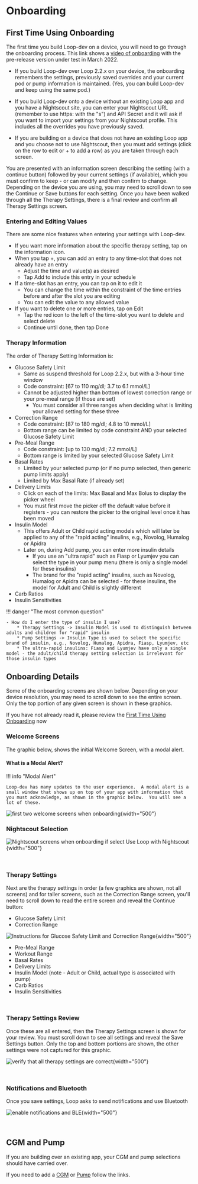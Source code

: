 # Onboarding

## First Time Using Onboarding

The first time you build Loop-dev on a device, you will need to go through the onboarding process. This link shows a [video of onboarding](https://drive.google.com/file/d/1NkS-YGREFn1UBmBbOjsD2Yy0ZUyEYM1l/view?usp=sharing) with the pre-release version under test in March 2022.

* If you build Loop-dev over Loop 2.2.x on your device, the onboarding remembers the settings, previously saved overrides and your current pod or pump information is maintained. (Yes, you can build Loop-dev and keep using the same pod.)

* If you build Loop-dev onto a device without an existing Loop app and you have a Nightscout site, you can enter your Nightscout URL (remember to use https: with the "s") and API Secret and it will ask if you want to import your settings from your Nightscout profile. This includes all the overrides you have previously saved.

* If you are building on a device that does not have an existing Loop app and you choose not to use Nightscout, then you must add settings (click on the row to edit or + to add a row) as you are taken through each screen.

You are presented with an information screen describing the setting (with a continue button) followed by your current settings (if available), which you must confirm to keep - or can modify and then confirm to change. Depending on the device you are using, you may need to scroll down to see the Continue or Save buttons for each setting. Once you have been walked through all the Therapy Settings, there is a final review and confirm all Therapy Settings screen.

### Entering and Editing Values

There are some nice features when entering your settings with Loop-dev.

* If you want more information about the specific therapy setting, tap on the information icon.
* When you tap +, you can add an entry to any time-slot that does not already have an entry
    - Adjust the time and value(s) as desired
    - Tap Add to include this entry in your schedule
* If a time-slot has an entry, you can tap on it to edit it
    - You can change the time within the constraint of the time entries before and after the slot you are editing
    - You can edit the value to any allowed value
* If you want to delete one or more entries, tap on Edit
    - Tap the red icon to the left of the time-slot you want to delete and select delete
    - Continue until done, then tap Done


### Therapy Information

The order of Therapy Setting Information is:

* Glucose Safety Limit
    * Same as suspend threshold for Loop 2.2.x, but with a 3-hour time window
    * Code constraint: [67 to 110 mg/dl; 3.7 to 6.1 mmol/L]
    * Cannot be adjusted higher than bottom of lowest correction range or your pre-meal range (if those are set)
        * You must consider all three ranges when deciding what is limiting your allowed setting for these three
* Correction Range
    * Code constraint: [87 to 180 mg/dl; 4.8 to 10 mmol/L]
    * Bottom range can be limited by code constraint AND your selected Glucose Safety Limit
* Pre-Meal Range
    * Code constraint: [up to 130 mg/dl; 7.2 mmol/L]
    * Bottom range is limited by your selected Glucose Safety Limit
* Basal Rates
    * Limited by your selected pump (or if no pump selected, then generic pump limits apply)
    * Limited by Max Basal Rate (if already set)
* Delivery Limits
    * Click on each of the limits: Max Basal and Max Bolus to display the picker wheel
    * You must first move the picker off the default value before it registers - you can restore the picker to the original level once it has been moved
* Insulin Model
    * This offers Adult or Child rapid acting models which will later be applied to any of the "rapid acting" insulins, e.g., Novolog, Humalog or Apidra
    * Later on, during Add pump, you can enter more insulin details
        * If you use an "ultra rapid" such as Fiasp or Lyumjev you can select the type in your pump menu (there is only a single model for these insulins)
        * The brand for the "rapid acting" insulins, such as Novolog, Humalog or Apidra can be selected - for these insulins, the model for Adult and Child is slightly different
* Carb Ratios
* Insulin Sensitivities

!!! danger "The most common question"

    - How do I enter the type of insulin I use?
        * Therapy Settings -> Insulin Model is used to distinguish between adults and children for "rapid" insulin
        * Pump Settings -> Insulin Type is used to select the specific brand of insulin, e.g., Novolog, Humalog, Apidra, Fiasp, Lyumjev, etc
        * The ultra-rapid insulins: Fiasp and Lyumjev have only a single model - the adult/child therapy setting selection is irrelevant for those insulin types


## Onboarding Details

Some of the onboarding screens are shown below. Depending on your device resolution, you may need to scroll down to see the entire screen. Only the top portion of any given screen is shown in these graphics.

If you have not already read it, please review the [First Time Using Onboarding](#first-time-using-onboarding) now


### Welcome Screens

The graphic below, shows the initial Welcome Screen, with a modal alert.


#### What is a Modal Alert?

!!! info "Modal Alert"

    Loop-dev has many updates to the user experience.  A modal alert is a small window that shows up on top of your app with information that you must acknowledge, as shown in the graphic below.  You will see a lot of these.


![first two welcome screens when onboarding](img/welcome-menus-x2.svg){width="500"}



### Nightscout Selection

![Nightscout screens when onboarding if select Use Loop with Nightscout](img/nightscout-menus-x2.svg){width="500"}

&nbsp;

### Therapy Settings

Next are the therapy settings in order (a few graphics are shown, not all screens) and for taller screens, such as the Correction Range screen, you'll need to scroll down to read the entire screen and reveal the Continue button:

* Glucose Safety Limit
* Correction Range

![Instructions for Glucose Safety Limit and Correction Range](img/onboard-safety-target-range-x2.svg){width="500"}

* Pre-Meal Range
* Workout Range
* Basal Rates
* Delivery Limits
* Insulin Model (note - Adult or Child, actual type is associated with pump)
* Carb Ratios
* Insulin Sensitivities

&nbsp;

### Therapy Settings Review

Once these are all entered, then the Therapy Settings screen is shown for your review. You must scroll down to see all settings and reveal the Save Settings button.  Only the top and bottom portions are shown, the other settings were not captured for this graphic.

![verify that all therapy settings are correct](img/therapy-setting-review-x2.svg){width="500"}


&nbsp;

### Notifications and Bluetooth

Once you save settings, Loop asks to send notifications and use Bluetooth

![enable notifications and BLE](img/notify-ble-x2.svg){width="500"}

&nbsp;

## CGM and Pump

If you are building over an existing app, your CGM and pump selections should have carried over.

If you need to add a [CGM](loop-3-cgm.md) or [Pump](loop-3-pump.md) follow the links.

